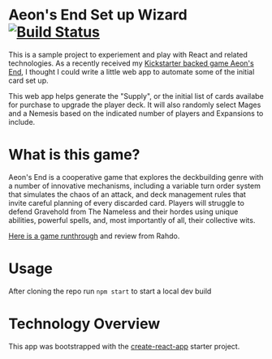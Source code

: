 # Aeon's End  Set up Wizard [![Build Status](https://travis-ci.org/mikelax/aeonsend-setup.svg?branch=master)](https://travis-ci.org/mikelax/aeonsend-setup)

This is a sample project to experiement and play with React and related technologies.
As a recently received my [Kickstarter backed game Aeon's End](https://www.kickstarter.com/projects/actionphasegames/aeons-end), I thought I could write a little
web app to automate some of the initial card set up.

This web app helps generate the "Supply", or the initial list of cards availabe for purchase to
upgrade the player deck. It will also randomly select Mages and a Nemesis based on the indicated
number of players and Expansions to include.

# What is this game?

Aeon's End is a cooperative game that explores the deckbuilding genre with a number of
innovative mechanisms, including a variable turn order system that simulates the chaos of an
attack, and deck management rules that invite careful planning of every discarded card.
Players will struggle to defend Gravehold from The Nameless and their hordes using unique
abilities, powerful spells, and, most importantly of all, their collective wits.

[Here is a game runthrough](https://www.youtube.com/watch?v=o2j47I0TqFQ) and review from Rahdo.

# Usage

After cloning the repo run `npm start` to start a local dev build

# Technology Overview

This app was bootstrapped with the [create-react-app](https://github.com/facebookincubator/create-react-app) starter project.
